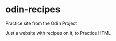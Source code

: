 # odin-recipes
Practice site from the Odin Project

Just a website with recipes on it, to Practice HTML


